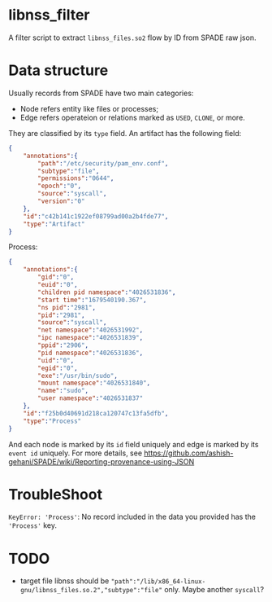 # libnss_filter

A filter script to extract `libnss_files.so2` flow by ID from SPADE raw json.

# Data structure
Usually records from SPADE have two main categories:
- Node refers entity like files or processes;
- Edge refers operateion or relations marked as `USED`, `CLONE`, or more.

They are classified by its `type` field.
An artifact has the following field:
```json
{
    "annotations":{
        "path":"/etc/security/pam_env.conf",
        "subtype":"file",
        "permissions":"0644",
        "epoch":"0",
        "source":"syscall",
        "version":"0"
    },
    "id":"c42b141c1922ef08799ad00a2b4fde77",
    "type":"Artifact"
}
```
Process:
```json
{
    "annotations":{
        "gid":"0",
        "euid":"0",
        "children pid namespace":"4026531836",
        "start time":"1679540190.367",
        "ns pid":"2981",
        "pid":"2981",
        "source":"syscall",
        "net namespace":"4026531992",
        "ipc namespace":"4026531839",
        "ppid":"2906",
        "pid namespace":"4026531836",
        "uid":"0",
        "egid":"0",
        "exe":"/usr/bin/sudo",
        "mount namespace":"4026531840",
        "name":"sudo",
        "user namespace":"4026531837"
    },
    "id":"f25b0d40691d218ca120747c13fa5dfb",
    "type":"Process"
}
```

And each node is marked by its `id` field uniquely and edge is marked by its `event id` uniquely. For more details, see https://github.com/ashish-gehani/SPADE/wiki/Reporting-provenance-using-JSON
# TroubleShoot
`KeyError: 'Process'`: No record included in the data you provided has the `'Process'` key.

# TODO
- target file libnss should be `"path":"/lib/x86_64-linux-gnu/libnss_files.so.2","subtype":"file"` only. Maybe another `syscall`?